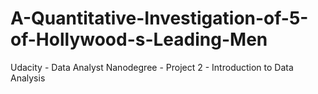 # A-Quantitative-Investigation-of-5-of-Hollywood-s-Leading-Men
Udacity - Data Analyst Nanodegree - Project 2 - Introduction to Data Analysis
